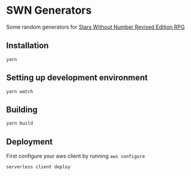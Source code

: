 # SWN Generators

Some random generators for [Stars Without Number Revised Edition RPG](https://www.drivethrurpg.com/product/226996/Stars-Without-Number-Revised-Edition)

## Installation

`yarn`

## Setting up development environment

`yarn watch`

## Building

`yarn build`

## Deployment

First configure your aws client by running `aws configure`

`serverless client deploy`
